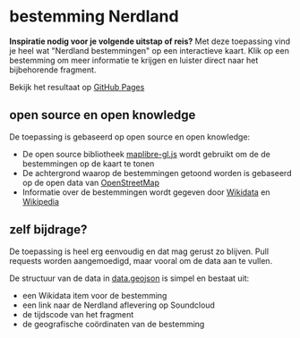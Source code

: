 # bestemming Nerdland
**Inspiratie nodig voor je volgende uitstap of reis?** Met deze toepassing vind je heel wat "Nerdland bestemmingen" op een interactieve kaart. Klik op een bestemming om meer informatie te krijgen en luister direct naar het bijbehorende fragment.

Bekijk het resultaat op [GitHub Pages](https://seppesantens.github.io/bestemmingNerdLand/)

## open source en open knowledge
De toepassing is gebaseerd op open source en open knowledge:
- De open source bibliotheek [maplibre-gl.js](https://maplibre.org/maplibre-gl-js/docs/) wordt gebruikt om de de bestemmingen op de kaart te tonen
- De achtergrond waarop de bestemmingen getoond worden is gebaseerd op de open data van [OpenStreetMap](https://www.openstreetmap.org/)
- Informatie over de bestemmingen wordt gegeven door [Wikidata](https://www.wikidata.org/) en [Wikipedia](https://www.wikipedia.org/)

## zelf bijdrage?
De toepassing is heel erg eenvoudig en dat mag gerust zo blijven. Pull requests worden aangemoedigd, maar vooral om de data aan te vullen.

De structuur van de data in [data.geojson](https://github.com/seppesantens/bestemmingNerdLand/blob/main/data.geojson) is simpel en bestaat uit:
- een Wikidata item voor de bestemming
- een link naar de Nerdland aflevering op Soundcloud
- de tijdscode van het fragment 
- de geografische coördinaten van de bestemming
